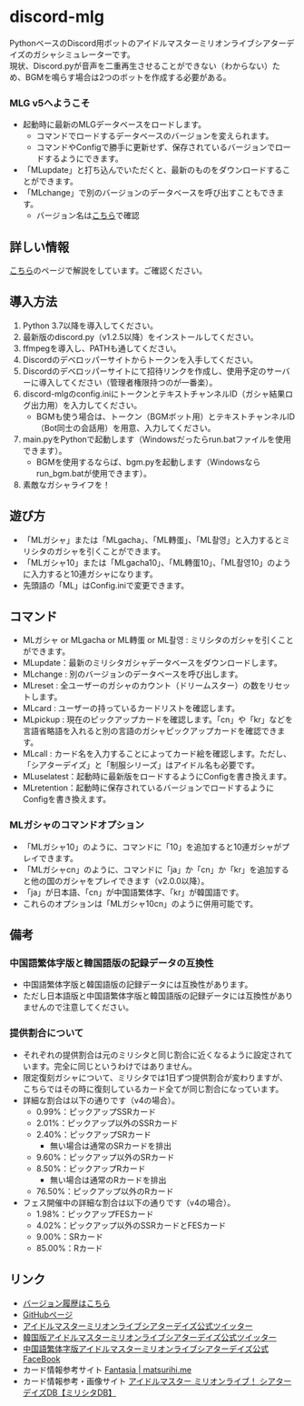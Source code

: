 # discord-mlg
PythonベースのDiscord用ボットのアイドルマスターミリオンライブシアターデイズのガシャシミュレーターです。  
現状、Discord.pyが音声を二重再生させることができない（わからない）ため、BGMを鳴らす場合は2つのボットを作成する必要がある。
  
### MLG v5へようこそ
- 起動時に最新のMLGデータベースをロードします。
  - コマンドでロードするデータベースのバージョンを変えられます。
  - コマンドやConfigで勝手に更新せず、保存されているバージョンでロードするようにできます。
- 「MLupdate」と打ち込んでいただくと、最新のものをダウンロードすることができます。
- 「MLchange」で別のバージョンのデータベースを呼び出すこともできます。
  - バージョン名は[こちら](https://hiromin.xyz/content/discordmlg/databaselist.php)で確認
  
## 詳しい情報
[こちら](https://hiromin.xyz/content/discordmlg/)のページで解説をしています。ご確認ください。  
  
## 導入方法
1. Python 3.7以降を導入してください。
1. 最新版のdiscord.py（v1.2.5以降）をインストールしてください。
1. ffmpegを導入し、PATHも通してください。
1. Discordのデベロッパーサイトからトークンを入手してください。
1. Discordのデベロッパーサイトにて招待リンクを作成し、使用予定のサーバーに導入してください（管理者権限持つのが一番楽）。
1. discord-mlgのconfig.iniにトークンとテキストチャンネルID（ガシャ結果ログ出力用）を入力してください。
    - BGMも使う場合は、トークン（BGMボット用）とテキストチャンネルID（Bot同士の会話用）を用意、入力してください。
1. main.pyをPythonで起動します（Windowsだったらrun.batファイルを使用できます）。
    - BGMを使用するならば、bgm.pyを起動します（Windowsならrun_bgm.batが使用できます）。
1. 素敵なガシャライフを！

## 遊び方
- 「MLガシャ」または「MLgacha」、「ML轉蛋」、「ML촬영」と入力するとミリシタのガシャを引くことができます。  
- 「MLガシャ10」または「MLgacha10」、「ML轉蛋10」、「ML촬영10」のように入力すると10連ガシャになります。
- 先頭語の「ML」はConfig.iniで変更できます。
  
## コマンド
- MLガシャ or MLgacha or ML轉蛋 or ML촬영 : ミリシタのガシャを引くことができます。
- MLupdate：最新のミリシタガシャデータベースをダウンロードします。
- MLchange : 別のバージョンのデータベースを呼び出します。
- MLreset : 全ユーザーのガシャのカウント（ドリームスター）の数をリセットします。
- MLcard : ユーザーの持っているカードリストを確認します。
- MLpickup : 現在のピックアップカードを確認します。「cn」や「kr」などを言語省略語を入れると別の言語のガシャピックアップカードを確認できます。
- MLcall : カード名を入力することによってカード絵を確認します。ただし、「シアターデイズ」と「制服シリーズ」はアイドル名も必要です。
- MLuselatest：起動時に最新版をロードするようにConfigを書き換えます。
- MLretention：起動時に保存されているバージョンでロードするようにConfigを書き換えます。
  
### MLガシャのコマンドオプション  
- 「MLガシャ10」のように、コマンドに「10」を追加すると10連ガシャがプレイできます。  
- 「MLガシャcn」のように、コマンドに「ja」か「cn」か「kr」を追加すると他の国のガシャをプレイできます（v2.0.0以降）。
- 「ja」が日本語、「cn」が中国語繁体字、「kr」が韓国語です。
- これらのオプションは「MLガシャ10cn」のように併用可能です。

## 備考
### 中国語繁体字版と韓国語版の記録データの互換性
- 中国語繁体字版と韓国語版の記録データには互換性があります。
- ただし日本語版と中国語繁体字版と韓国語版の記録データには互換性がありませんので注意してください。
### 提供割合について
- それぞれの提供割合は元のミリシタと同じ割合に近くなるように設定されています。完全に同じというわけではありません。
- 限定復刻ガシャについて、ミリシタでは1日ずつ提供割合が変わりますが、こちらではその時に復刻しているカード全てが同じ割合になっています。
- 詳細な割合は以下の通りです（v4の場合）。
  - 0.99%：ピックアップSSRカード
  - 2.01%：ピックアップ以外のSSRカード
  - 2.40%：ピックアップSRカード
    - 無い場合は通常のSRカードを排出
  - 9.60%：ピックアップ以外のSRカード
  - 8.50%：ピックアップRカード
    - 無い場合は通常のRカードを排出
  - 76.50%：ピックアップ以外のRカード
- フェス開催中の詳細な割合は以下の通りです（v4の場合）。
  - 1.98%：ピックアップFESカード
  - 4.02%：ピックアップ以外のSSRカードとFESカード
  - 9.00%：SRカード
  - 85.00%：Rカード
  
## リンク
- [バージョン履歴はこちら](https://github.com/hiromin0627/discord-mlg/wiki/バージョン履歴)
- [GitHubページ](https://github.com/hiromin0627/discord-mlg)
- [アイドルマスターミリオンライブシアターデイズ公式ツイッター](https://twitter.com/imasml_theater)
- [韓国版アイドルマスターミリオンライブシアターデイズ公式ツイッター](https://twitter.com/imasmltd_kr)
- [中国語繁体字版アイドルマスターミリオンライブシアターデイズ公式FaceBook](https://www.facebook.com/idolmastermlTD.ch/)
- カード情報参考サイト [Fantasia | matsurihi.me](https://mltd.matsurihi.me/)
- カード情報参考・画像サイト [アイドルマスター ミリオンライブ！ シアターデイズDB【ミリシタDB】](https://imas.gamedbs.jp/mlth/)
